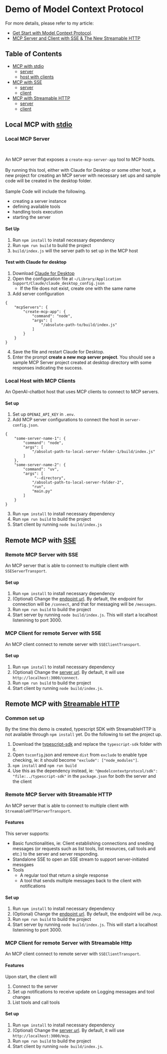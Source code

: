 # Demo of Model Context Protocol


For more details, please refer to my article:
- [Get Start with Model Context Protocol](https://medium.com/gitconnected/get-start-with-model-context-protocol-671ebf3fe62d).
- [MCP Server and Client with SSE & The New Streamable HTTP](https://medium.com/@itsuki.enjoy/mcp-server-and-client-with-sse-the-new-streamable-http-d860850d9d9d)


## Table of Contents
- [MCP with stdio](#local-mcp-with-stdio)
    - [server](#local-mcp-server)
    - [host with clients](#local-host-with-mcp-clients)
- [MCP with SSE](#remote-mcp-with-sse)
    - [server](#remote-mcp-server-with-sse)
    - [client](#mcp-client-for-remote-server-with-sse)
- [MCP with Streamable HTTP](#remote-mcp-with-streamable-http)
    - [server](#remote-mcp-server-with-streamable-http)
    - [client](#mcp-client-for-remote-server-with-streamable-http)



## Local MCP with [stdio](https://modelcontextprotocol.io/specification/2025-03-26/basic/transports#stdio)


### Local MCP Server

<br>

An MCP server that exposes a `create-mcp-server-app` tool to MCP hosts.
<br><br>
By running this tool, either with Claude for Desktop or some other host, a new project for creating an MCP server with necessary set ups and sample code will be created in the desktop folder.
<br><br>
Sample Code will include the following.
- creating a server instance
- defining available tools
- handling tools execution
- starting the server


#### Set Up
1. Run `npm install` to install necessary dependency
2. Run `npm run build` to build the project
3. `build/index.js` will the server path to set up in the MCP host


#### Test with Claude for desktop
1. Download [Claude for Desktop](https://claude.ai/download)
2. Open the configuration file at `~/Library/Application Support/Claude/claude_desktop_config.json`
    - If the file does not exist, create one with the same name
3. Add server configuration
```
{
    "mcpServers": {
        "create-mcp-app": {
            "command": "node",
            "args": [
                "/absolute-path-to/build/index.js"
            ]
        }
    }
}
```
4. Save the file and restart Claude for Desktop.
5. Enter the prompt **create a new mcp server project**. You should see a sample MCP Server project created at  desktop directory with some responses indicating the success.



### Local Host with MCP Clients

An OpenAI-chatbot host that uses MCP clients to connect to MCP servers.

#### Set up
1. Set up `OPENAI_API_KEY` in `.env`.
2. Add MCP server configurations to connect the host in `server-config.json`.
```
{
    "some-server-name-1": {
        "command": "node",
        "args": [
            "/absolut-path-to-local-server-folder-1/build/index.js"
        ]
    },
    "some-server-name-2": {
        "command": "uv",
        "args": [
             "--directory",
            "/absolut-path-to-local-server-folder-2",
            "run",
            "main.py"
        ]
    }
}
```
3. Run `npm install` to install necessary dependency
4. Run `npm run build` to build the project
5. Start client by running `node build/index.js`



## Remote MCP with [SSE](https://modelcontextprotocol.io/specification/2024-11-05/basic/transports#http-with-sse)

### Remote MCP Server with SSE

An MCP server that is able to connect to multiple client with `SSEServerTransport`.

#### Set up
1. Run `npm install` to install necessary dependency
2. (Optional) Change the [endpoint url](./server/src/index.ts). By default, the endpoint for connection will be `/connect`, and that for messaging will be `/messages`.
2. Run `npm run build` to build the project
3. Start server by running `node build/index.js`. This will start a localhost listenining to port 3000.


### MCP Client for remote Server with SSE

An MCP client connect to remote server with `SSEClientTransport`.

#### Set up
1. Run `npm install` to install necessary dependency
2. (Optional) Change the [server url](./client/src/index.ts). By default, it will use `http://localhost:3000/connect`.
3. Run `npm run build` to build the project
4. Start client by running `node build/index.js`.



## Remote MCP with [Streamable HTTP](https://modelcontextprotocol.io/specification/2025-03-26/basic/transports#streamable-http)

### Common set up
By the time this demo is created, typescript SDK with StreamableHTTP is not available through `npm install` yet. Do the following to set the project up.

1. Download the [typescript-sdk](https://github.com/modelcontextprotocol/typescript-sdk) and replace the `typescript-sdk` folder with it.
2. Open `tsconfig`.json and remove `dist` from `exclude` to enable type checking, ie: it should become `"exclude": ["node_modules"]`.
3. `npm install` and `npm run build`
4. Use this as the dependency instead, ie: `"@modelcontextprotocol/sdk": "file:../typescript-sdk"` in the `package.json` for both the server and the client


### Remote MCP Server with Streamable HTTP

An MCP server that is able to connect to multiple client with `StreamableHTTPServerTransport`.

#### Features
This server supports:
- Basic functionalities, ie: Client establishing connections and sneding messages (or requests such as list tools, list resources, call tools and etc.) to the server and server responding.
- Standalone SSE to open an SSE stream to support server-initiated messgaes
- Tools
    - A regular tool that return a single response
    - A tool that sends multiple messages back to the client with notifications



#### Set up
1. Run `npm install` to install necessary dependency
2. (Optional) Change the [endpoint url](./server/src/index.ts). By default, the endpoint will be `/mcp`.
3. Run `npm run build` to build the project
4. Start server by running `node build/index.js`. This will start a localhost listenining to port 3000.

### MCP Client for remote Server with Streamable Http

An MCP client connect to remote server with `SSEClientTransport`.

#### Features
Upon start, the client will
1. Connect to the server
2. Set up notifications to receive update on Logging messages and tool changes
3. List tools and call tools


#### Set up
1. Run `npm install` to install necessary dependency
2. (Optional) Change the [server url](./client/src/index.ts). By default, it will use `http://localhost:3000/mcp`.
3. Run `npm run build` to build the project
4. Start client by running `node build/index.js`.
